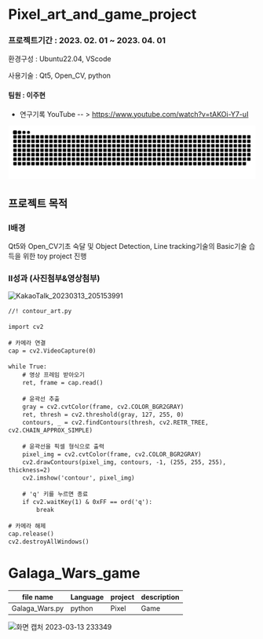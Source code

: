 # Pixel_art_and_game_project

### 프로젝트기간 : 2023. 02. 01 ~ 2023. 04. 01

환경구성 : Ubuntu22.04, VScode

사용기술 : Qt5, Open_CV, python

#### 팀원 : 이주현
  
  - 연구기록 YouTube -- > https://www.youtube.com/watch?v=tAKOi-Y7-uI
  
  ![github contribution grid snake animation](https://raw.githubusercontent.com/borongyuan/borongyuan/output/github-contribution-grid-snake.svg)
##  프로젝트 목적
###  Ⅰ배경 

Qt5와 Open_CV기초 숙달 및 Object Detection, Line tracking기술의 Basic기술 습득을 위한 toy project 진행


###  Ⅱ성과 (사진첨부&영상첨부)

![KakaoTalk_20230313_205153991](https://user-images.githubusercontent.com/84003327/224695583-de78c9ae-b51a-4ef4-a656-8111dbae44f2.jpg)

```
//! contour_art.py

import cv2

# 카메라 연결
cap = cv2.VideoCapture(0)

while True:
    # 영상 프레임 받아오기
    ret, frame = cap.read()
    
    # 윤곽선 추출
    gray = cv2.cvtColor(frame, cv2.COLOR_BGR2GRAY)
    ret, thresh = cv2.threshold(gray, 127, 255, 0)
    contours, _ = cv2.findContours(thresh, cv2.RETR_TREE, cv2.CHAIN_APPROX_SIMPLE)
    
    # 윤곽선을 픽셀 형식으로 출력
    pixel_img = cv2.cvtColor(frame, cv2.COLOR_BGR2GRAY)
    cv2.drawContours(pixel_img, contours, -1, (255, 255, 255), thickness=2)
    cv2.imshow('contour', pixel_img)
    
    # 'q' 키를 누르면 종료
    if cv2.waitKey(1) & 0xFF == ord('q'):
        break

# 카메라 해제
cap.release()
cv2.destroyAllWindows()
```



# Galaga_Wars_game

|file name|Language|project|description|
|------|------|-----|-----|  
|Galaga_Wars.py|python|Pixel|Game|

<img width="300" alt="화면 캡처 2023-03-13 233349" src="https://user-images.githubusercontent.com/84003327/224745028-809b1c0e-6edb-4bf9-9243-681bac68f0b6.png">



